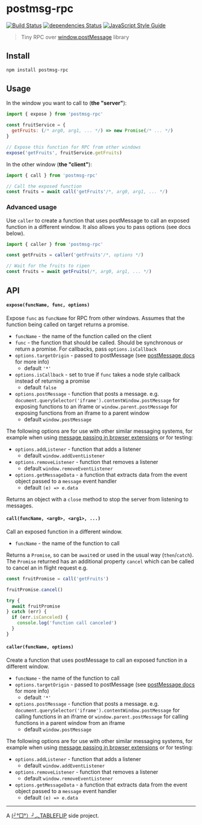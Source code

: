 # postmsg-rpc

[![Build Status](https://travis-ci.org/tableflip/postmsg-rpc.svg?branch=master)](https://travis-ci.org/tableflip/postmsg-rpc) [![dependencies Status](https://david-dm.org/tableflip/postmsg-rpc/status.svg)](https://david-dm.org/tableflip/postmsg-rpc) [![JavaScript Style Guide](https://img.shields.io/badge/code_style-standard-brightgreen.svg)](https://standardjs.com)

> Tiny RPC over [window.postMessage](https://developer.mozilla.org/en-US/docs/Web/API/Window/postMessage) library

## Install

```sh
npm install postmsg-rpc
```

## Usage

In the window you want to call to (**the "server"**):

```js
import { expose } from 'postmsg-rpc'

const fruitService = {
  getFruits: (/* arg0, arg1, ... */) => new Promise(/* ... */)
}

// Expose this function for RPC from other windows
expose('getFruits', fruitService.getFruits)
```

In the other window (**the "client"**):

```js
import { call } from 'postmsg-rpc'

// Call the exposed function
const fruits = await call('getFruits'/*, arg0, arg1, ... */)
```

### Advanced usage

Use `caller` to create a function that uses postMessage to call an exposed function in a different window. It also allows you to pass options (see docs below).

```js
import { caller } from 'postmsg-rpc'

const getFruits = caller('getFruits'/*, options */)

// Wait for the fruits to ripen
const fruits = await getFruits(/*, arg0, arg1, ... */)
```

## API

#### `expose(funcName, func, options)`

Expose `func` as `funcName` for RPC from other windows. Assumes that the function being called on target returns a promise.

* `funcName` - the name of the function called on the client
* `func` - the function that should be called. Should be synchronous _or_ return a promise. For callbacks, pass `options.isCallback`
* `options.targetOrigin` - passed to postMessage (see [postMessage docs](https://developer.mozilla.org/en-US/docs/Web/API/Window/postMessage) for more info)
    * default `'*'`
* `options.isCallback` - set to true if `func` takes a node style callback instead of returning a promise
    * default `false`
* `options.postMessage` - function that posts a message. e.g. `document.querySelector('iframe').contentWindow.postMessage` for exposing functions to an iframe or `window.parent.postMessage` for exposing functions from an iframe to a parent window
    * default `window.postMessage`

The following options are for use with other similar messaging systems, for example when using [message passing in browser extensions](https://developer.chrome.com/extensions/messaging) or for testing:

* `options.addListener` - function that adds a listener
    * default `window.addEventListener`
* `options.removeListener` - function that removes a listener
    * default `window.removeEventListener`
* `options.getMessageData` - a function that extracts data from the event object passed to a `message` event handler
    * default `(e) => e.data`

Returns an object with a `close` method to stop the server from listening to messages.

#### `call(funcName, <arg0>, <arg1>, ...)`

Call an exposed function in a different window.

* `funcName` - the name of the function to call

Returns a `Promise`, so can be `await`ed or used in the usual way (`then`/`catch`). The `Promise` returned has an additional property `cancel` which can be called to cancel an in flight request e.g.

```js
const fruitPromise = call('getFruits')

fruitPromise.cancel()

try {
  await fruitPromise
} catch (err) {
  if (err.isCanceled) {
    console.log('function call canceled')
  }
}
```

#### `caller(funcName, options)`

Create a function that uses postMessage to call an exposed function in a different window.

* `funcName` - the name of the function to call
* `options.targetOrigin` - passed to postMessage (see [postMessage docs](https://developer.mozilla.org/en-US/docs/Web/API/Window/postMessage) for more info)
    * default `'*'`
* `options.postMessage` - function that posts a message. e.g. `document.querySelector('iframe').contentWindow.postMessage` for calling functions in an iframe or `window.parent.postMessage` for calling functions in a parent window from an iframe
    * default `window.postMessage`

The following options are for use with other similar messaging systems, for example when using [message passing in browser extensions](https://developer.chrome.com/extensions/messaging) or for testing:

* `options.addListener` - function that adds a listener
    * default `window.addEventListener`
* `options.removeListener` - function that removes a listener
    * default `window.removeEventListener`
* `options.getMessageData` - a function that extracts data from the event object passed to a `message` event handler
    * default `(e) => e.data`

---
A [(╯°□°）╯︵TABLEFLIP](https://tableflip.io) side project.
